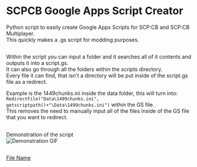 # SCPCB Google Apps Script Creator
Python script to easily create Google Apps Scripts for SCP:CB and SCP:CB Multiplayer.\
This quickly makes a .gs script for modding purposes.

##

Within the script you can input a folder and it searches all of it contents and outputs it into a script.gs.\
It can also go through all the folders within the scripts directory.\
Every file it can find, that isn't a directory will be put inside of the script.gs file as a redirect.

Example is the 1449chunks.ini inside the data folder, this will turn into:\
`RedirectFile("Data\1499chunks.ini", getscriptpath()+"\Data\1499chunks.ini")` within the GS file.\
This removes the need to manually input all of the files inside of the GS file that you want to redirect.

##

Demonstration of the script\
![Demonstration GIF](https://coendvrs.com/ezgif-7-9ba253689b.gif)

##

[File Name](url)
